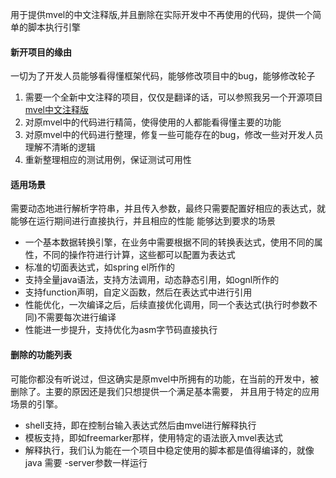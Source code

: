 
用于提供mvel的中文注释版,并且删除在实际开发中不再使用的代码，提供一个简单的脚本执行引擎

#### 新开项目的缘由
一切为了开发人员能够看得懂框架代码，能够修改项目中的bug，能够修改轮子

1. 需要一个全新中文注释的项目，仅仅是翻译的话，可以参照我另一个开源项目 [mvel中文注释版](https://github.com/flym/mvel)
2. 对原mvel中的代码进行精简，使得使用的人都能看得懂主要的功能
3. 对原mvel中的代码进行整理，修复一些可能存在的bug，修改一些对开发人员理解不清晰的逻辑
4. 重新整理相应的测试用例，保证测试可用性

#### 适用场景
需要动态地进行解析字符串，并且传入参数，最终只需要配置好相应的表达式，就能够在运行期间进行直接执行，并且相应的性能
能够达到要求的场景

- 一个基本数据转换引擎，在业务中需要根据不同的转换表达式，使用不同的属性，不同的操作符进行计算，这些都可以配置为表达式
- 标准的切面表达式，如spring el所作的
- 支持全量java语法，支持方法调用，动态静态引用，如ognl所作的
- 支持function声明，自定义函数，然后在表达式中进行引用
- 性能优化，一次编译之后，后续直接优化调用，同一个表达式(执行时参数不同)不需要每次进行编译
- 性能进一步提升，支持优化为asm字节码直接执行

#### 删除的功能列表
可能你都没有听说过，但这确实是原mvel中所拥有的功能，在当前的开发中，被删除了。主要的原因还是我们只想提供一个满足基本需要，
并且用于特定的应用场景的引擎。

- shell支持，即在控制台输入表达式然后由mvel进行解释执行
- 模板支持，即如freemarker那样，使用特定的语法嵌入mvel表达式
- 解释执行，我们认为能在一个项目中稳定使用的脚本都是值得编译的，就像java 需要 -server参数一样运行
